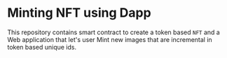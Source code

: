 # Minting NFT using Dapp

This repository contains smart contract to create a token based `NFT` and a Web application
that let's user Mint new images that are incremental in token based unique ids.

